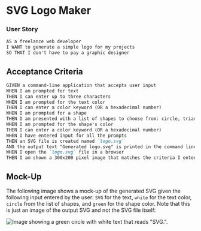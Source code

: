 # SVG Logo Maker


### User Story

```md
AS a freelance web developer
I WANT to generate a simple logo for my projects
SO THAT I don't have to pay a graphic designer
```

## Acceptance Criteria

```md
GIVEN a command-line application that accepts user input
WHEN I am prompted for text
THEN I can enter up to three characters
WHEN I am prompted for the text color
THEN I can enter a color keyword (OR a hexadecimal number)
WHEN I am prompted for a shape
THEN I am presented with a list of shapes to choose from: circle, triangle, and square
WHEN I am prompted for the shape's color
THEN I can enter a color keyword (OR a hexadecimal number)
WHEN I have entered input for all the prompts
THEN an SVG file is created named `logo.svg`
AND the output text "Generated logo.svg" is printed in the command line
WHEN I open the `logo.svg` file in a browser
THEN I am shown a 300x200 pixel image that matches the criteria I entered
```

## Mock-Up

The following image shows a mock-up of the generated SVG given the following input entered by the user: `SVG` for the text, `white` for the text color, `circle` from the list of shapes, and `green` for the shape color. Note that this is just an image of the output SVG and not the SVG file itself:

![Image showing a green circle with white text that reads "SVG.".](./Images/10-oop-homework-demo.png)


